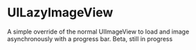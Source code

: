 UILazyImageView
===============

A simple override of the normal UIImageView to load and image asynchronously with a progress bar.
Beta, still in progress